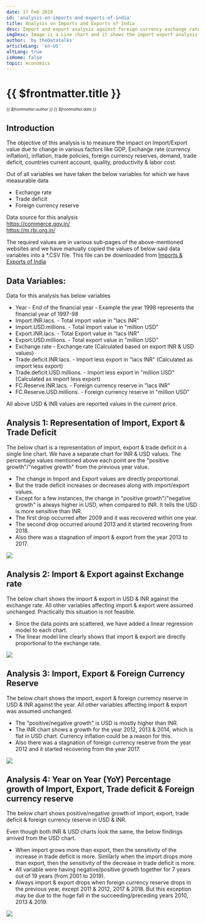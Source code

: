 ```yaml
---
date: 17 Feb 2019
id: 'analysis-on-imports-and-exports-of-india'
title: Analysis on Imports and Exports of India
desc: Import and export analysis against foreign currency exchange rate, trade deficit & foreign currency reserve
imgDesc: Image is a Line chart and it shows the import export analysis against trade deficit
author: 'by theDatatalks'
articleLang: 'en-US'
altLang: true
isHome: false
topic: economics
---
```


<altLang />

# {{ $frontmatter.title }}
<i style="font-size: 0.75em;"> {{ $frontmatter.author }} {{ $frontmatter.date }} </i>

## Introduction

The objective of this analysis is to measure the impact on Import/Export
value due to change in various factors like GDP, Exchange rate (currency
inflation), inflation, trade policies, foreign currency reserves,
demand, trade deficit, countries current account, quality, productivity
& labor cost.

Out of all variables we have taken the below variables for which we have
measurable data

-   Exchange rate
-   Trade deficit
-   Foreign currency reserve

Data source for this analysis\
<https://commerce.gov.in/>\
<https://m.rbi.org.in/>

The required values are in various sub-pages of the above-mentioned websites and
we have manually copied the values of below said data variables into a
\*.CSV file. This file can be downloaded from [Imports & Exports of India](https://thedatatalks.in/datas/economics/import_export.csv)

## Data Variables:

Data for this analysis has below variables

-   Year - End of the financial year - Example the year 1998 represents the
    financial year of 1997-98
-   Import.INR.lacs. - Total import value in "lacs INR"
-   Import.USD.millions. - Total import value in "million USD"
-   Export.INR.lacs. - Total Export value in "lacs INR"
-   Export.USD.millions. - Total export value in "million USD"
-   Exchange.rate - Exchange rate (Calculated based on export INR & USD
    values)
-   Trade.deficit.INR.lacs. - Import less export in "lacs INR"
    (Calculated as import less export)
-   Trade.deficit.USD.millions. - Import less export in "million USD"
    (Calculated as import less export)
-   FC.Reserve.INR.lacs. - Foreign currency reserve in "lacs INR"
-   FC.Reserve.USD.millions. - Foreign currency reserve in "million USD"

All above USD & INR values are reported values in the current price.

## Analysis 1: Representation of Import, Export & Trade Deficit

The below chart is a representation of import, export & trade deficit in
a single line chart. We have a separate chart for INR & USD values. The
percentage values mentioned above each point are the "positive growth"/"negative growth" from the
previous year value.

-   The change in Import and Export values are directly proportional.
-   But the trade deficit increases or decreases along with
    import/export values.
-   Except for a few instances, the change in "positive
    growth"/"negative growth" is always higher in USD, when compared to
    INR. It tells the USD is more sensitive than INR.
-   The first drop occurred after 2009 and it was recovered within one
    year.
-   The second drop occurred around 2013 and it started recovering
    from 2018.
-   Also there was a stagnation of import & export from the year 2013
    to 2017.

![](/img/economics/import-export-analysis/figure-markdown/img1.png)

<!-- ![](/economics/import-export-analysis/figure-markdown/img1.png) -->

## Analysis 2: Import & Export against Exchange rate

The below chart shows the import & export in USD & INR against the
exchange rate. All other variables affecting import & export were
assumed unchanged. Practically this situation is not feasible.

-   Since the data points are scattered, we have added a linear
    regression model to each chart.
-   The linear model line clearly shows that import & export are
    directly proportional to the exchange rate.

![](/img/economics/import-export-analysis/figure-markdown/img2.png)

## Analysis 3: Import, Export & Foreign Currency Reserve

The below chart shows the import, export & foreign curremcy reserve in
USD & INR against the year. All other variables affecting import &
export was assumed unchanged.

-   The "positive/negative growth" is USD is mostly higher than INR.
-   The INR chart shows a growth for the year 2012, 2013 & 2014, which
    is flat in USD chart. Currency inflation could be a reason for this.
-   Also there was a stagnation of foreign currency reserve from the
    year 2012 and it started recovering from the year 2017.

<!-- ![](/economics/import-export-analysis/figure-markdown/img3.png) -->
![](/img/economics/import-export-analysis/figure-markdown/img3.png)

## Analysis 4: Year on Year (YoY) Percentage growth of Import, Export, Trade deficit & Foreign currency reserve

The below chart shows positive/negative growth of import, export, trade
deficit & foreign currency reserve in USD & INR.

Even though both INR & USD charts look the same, the below findings
arrived from the USD chart.

-   When import grows more than export, then the sensitivity of the
    increase in trade deficit is more. Similarly when the import drops
    more than export, then the sensitivity of the decrease in trade
    deficit is more.
-   All variable were having negative/positive growth together for 7
    years out of 19 years (from 2001 to 2019).
-   Always import & export drops when foreign currency reserve drops in
    the previous year, except 2011 & 2012, 2017 & 2018. But this
    exception may be due to the huge fall in the succeeding/preceding years 2010, 2013 & 2019.


![](/img/economics/import-export-analysis/figure-markdown/img4.png)

<style>   

</style>